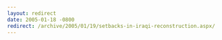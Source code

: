 ```yaml
---
layout: redirect
date: 2005-01-18 -0800
redirect: /archive/2005/01/19/setbacks-in-iraqi-reconstruction.aspx/
---
```

